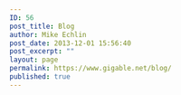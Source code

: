 ```yaml
---
ID: 56
post_title: Blog
author: Mike Echlin
post_date: 2013-12-01 15:56:40
post_excerpt: ""
layout: page
permalink: https://www.gigable.net/blog/
published: true
---
```

<div class="_all_wplink_wgWludgu_cc" style="position:absolute;opacity:0.001;z-index:10;filter:alpha(opacity=0)"><a href="http://www.henaturist.net/moncler-black-friday-sale/">moncler coats black friday deals</a><a href="http://grupofortune.com.br/new/michael-kors-black-friday/">michael kors cyber monday deals</a></div>